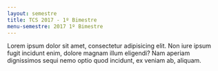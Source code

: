```yaml
---
layout: semestre
title: TCS 2017 - 1º Bimestre
menu-semestre: 2017 1º Bimestre
---
```


Lorem ipsum dolor sit amet, consectetur adipisicing elit. Non iure ipsum fugit incidunt enim, dolore magnam illum eligendi? Nam aperiam dignissimos sequi nemo optio quod incidunt, ex veniam ab, aliquam.

